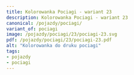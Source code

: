 ```yaml
---
title: Kolorowanka Pociagi - wariant 23
description: Kolorowanka Pociagi - wariant 23
canonical: /pojazdy/pociagi/
variant_of: pociagi
image: /pojazdy/pociagi/23/pociagi-23.svg
pdf: /pojazdy/pociagi/23/pociagi-23.pdf
alt: "Kolorowanka do druku pociagi"
tags:
- pojazdy
- pociagi
---
```

